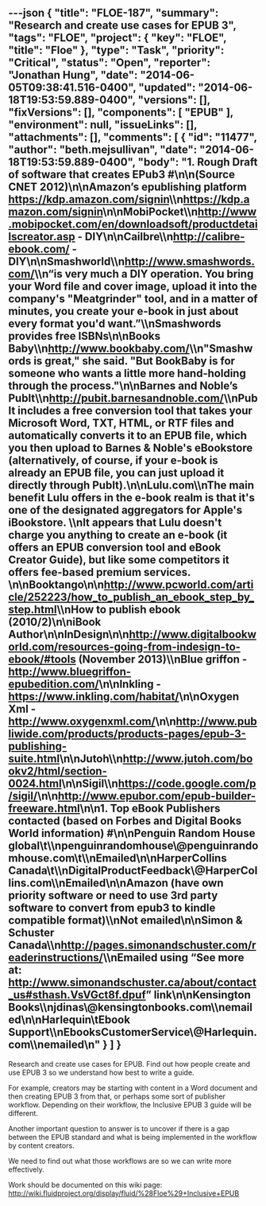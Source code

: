 ---json
{
  "title": "FLOE-187",
  "summary": "Research and create use cases for EPUB 3",
  "tags": "FLOE",
  "project": {
    "key": "FLOE",
    "title": "Floe"
  },
  "type": "Task",
  "priority": "Critical",
  "status": "Open",
  "reporter": "Jonathan Hung",
  "date": "2014-06-05T09:38:41.516-0400",
  "updated": "2014-06-18T19:53:59.889-0400",
  "versions": [],
  "fixVersions": [],
  "components": [
    "EPUB"
  ],
  "environment": null,
  "issueLinks": [],
  "attachments": [],
  "comments": [
    {
      "id": "11477",
      "author": "beth.mejsullivan",
      "date": "2014-06-18T19:53:59.889-0400",
      "body": "1. Rough Draft of software that creates EPub3 #\n\n(Source CNET 2012)\n\nAmazon’s epublishing platform <https://kdp.amazon.com/signin>\\\n<https://kdp.amazon.com/signin>\n\nMobiPocket\\\n<http://www.mobipocket.com/en/downloadsoft/productdetailscreator.asp> - DIY\n\nCailbre\\\n<http://calibre-ebook.com/> - DIY\n\nSmashworld\\\n<http://www.smashwords.com/>\\\n“is very much a DIY operation. You bring your Word file and cover image, upload it into the company's \"Meatgrinder\" tool, and in a matter of minutes, you create your e-book in just about every format you'd want.”\\\nSmashwords provides free ISBNs\n\nBooks Baby\\\n<http://www.bookbaby.com/>\\\n\"Smashwords is great,\" she said. \"But BookBaby is for someone who wants a little more hand-holding through the process.\"\n\nBarnes and Noble’s PubIt\\\n<http://pubit.barnesandnoble.com/>\\\nPubIt includes a free conversion tool that takes your Microsoft Word, TXT, HTML, or RTF files and automatically converts it to an EPUB file, which you then upload to Barnes & Noble's eBookstore (alternatively, of course, if your e-book is already an EPUB file, you can just upload it directly through PubIt).\n\nLulu.com\\\nThe main benefit Lulu offers in the e-book realm is that it's one of the designated aggregators for Apple's iBookstore. \\\nIt appears that Lulu doesn't charge you anything to create an e-book (it offers an EPUB conversion tool and eBook Creator Guide), but like some competitors it offers fee-based premium services.&#x20;\n\nBooktango\n\n<http://www.pcworld.com/article/252223/how_to_publish_an_ebook_step_by_step.html>\\\nHow to publish ebook (2010/2)\n\niBook Author\n\nInDesign\n\n<http://www.digitalbookworld.com/resources-going-from-indesign-to-ebook/#tools> (November 2013)\\\nBlue griffon - <http://www.bluegriffon-epubedition.com/>\n\nInkling - <https://www.inkling.com/habitat/>\n\nOxygen Xml - <http://www.oxygenxml.com/>\n\n<http://www.publiwide.com/products/products-pages/epub-3-publishing-suite.html>\n\nJutoh\\\n<http://www.jutoh.com/bookv2/html/section-0024.html>\n\nSigil\\\n<https://code.google.com/p/sigil/>\n\n<http://www.epubor.com/epub-builder-freeware.html>\n\n1. Top eBook Publishers contacted (based on Forbes and Digital Books World information) #\n\nPenguin Random House global\t\\\npenguinrandomhouse\\@penguinrandomhouse.com\t\\\nEmailed\n\nHarperCollins Canada\t\\\nDigitalProductFeedback\\@HarperCollins.com\\\nEmailed\n\nAmazon (have own priority software or need to use 3rd party software to convert from epub3 to kindle compatible format)\\\nNot emailed\n\nSimon & Schuster Canada\\\n<http://pages.simonandschuster.com/readerinstructions/>\\\nEmailed using “See more at: <http://www.simonandschuster.ca/about/contact_us#sthash.VsVGct8f.dpuf>” link\n\nKensington Books\\\njdinas\\@kensingtonbooks.com\\\nemailed\n\nHarlequin\tEbook Support\\\nEbooksCustomerService\\@Harlequin.com\\\nemailed\n"
    }
  ]
}
---
Research and create use cases for EPUB. Find out how people create and use EPUB 3 so we understand how best to write a guide.

For example, creators may be starting with content in a Word document and then creating EPUB 3 from that, or perhaps some sort of publisher workflow. Depending on their workflow, the Inclusive EPUB 3 guide will be different.

Another important question to answer is to uncover if there is a gap between the EPUB standard and what is being implemented in the workflow by content creators.

We need to find out what those workflows are so we can write more effectively.

Work should be documented on this wiki page: <http://wiki.fluidproject.org/display/fluid/%28Floe%29+Inclusive+EPUB>

        